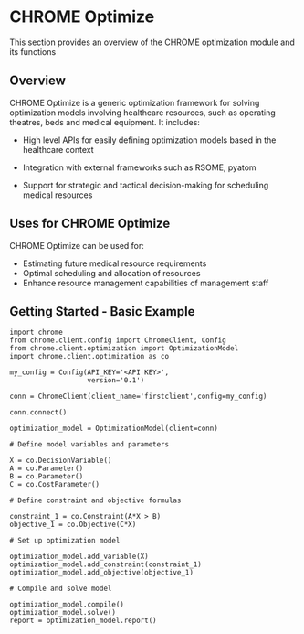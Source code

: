# CHROME Optimize

This section provides an overview of the CHROME optimization module and its functions

## Overview

CHROME Optimize is a generic optimization framework for solving optimization models involving healthcare resources, such as operating theatres, beds and medical equipment. It includes:

- High level APIs for easily defining optimization models based in the healthcare context

- Integration with external frameworks such as RSOME, pyatom

- Support for strategic and tactical decision-making for scheduling medical resources

## Uses for CHROME Optimize

CHROME Optimize can be used for:

- Estimating future medical resource requirements
- Optimal scheduling and allocation of resources
- Enhance resource management capabilities of  management staff

## Getting Started - Basic Example

```
import chrome
from chrome.client.config import ChromeClient, Config
from chrome.client.optimization import OptimizationModel
import chrome.client.optimization as co 

my_config = Config(API_KEY='<API KEY>',
                   version='0.1')

conn = ChromeClient(client_name='firstclient',config=my_config)

conn.connect()

optimization_model = OptimizationModel(client=conn)

# Define model variables and parameters

X = co.DecisionVariable()
A = co.Parameter()
B = co.Parameter()
C = co.CostParameter()

# Define constraint and objective formulas

constraint_1 = co.Constraint(A*X > B)
objective_1 = co.Objective(C*X)

# Set up optimization model

optimization_model.add_variable(X)
optimization_model.add_constraint(constraint_1)
optimization_model.add_objective(objective_1)

# Compile and solve model

optimization_model.compile()
optimization_model.solve()
report = optimization_model.report()
```


